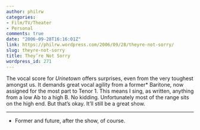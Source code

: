 ```yaml
---
author: philrw
categories:
- Film/TV/Theater
- Personal
comments: true
date: "2006-09-28T16:16:01Z"
link: https://philrw.wordpress.com/2006/09/28/theyre-not-sorry/
slug: theyre-not-sorry
title: They’re Not Sorry
wordpress_id: 271
---
```


The vocal score for _Urinetown_ offers surprises, even from the very toughest amongst us. It demands great vocal agility from a former* Baritone, now assigned for the most part to Tenor 1. This means I sing, as written, anything from a low Ab to a high B. No kidding. Unfortunately most of the range sits on the high end. But that’s okay. It’ll still be a great show.

__________
* Former and future, after the show, of course.
